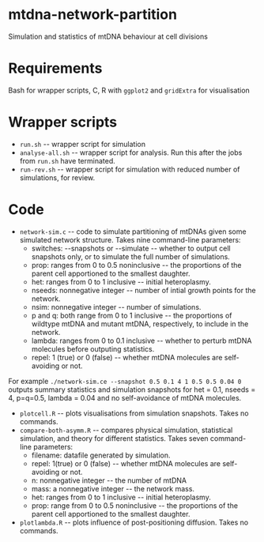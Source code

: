 # mtdna-network-partition
Simulation and statistics of mtDNA behaviour at cell divisions

Requirements
====
Bash for wrapper scripts, C, R with `ggplot2` and `gridExtra` for visualisation

Wrapper scripts
====
* `run.sh` -- wrapper script for simulation
* `analyse-all.sh` -- wrapper script for analysis. Run this after the jobs from `run.sh` have terminated.
* `run-rev.sh` -- wrapper script for simulation with reduced number of simulations, for review.

Code
====
* `network-sim.c` -- code to simulate partitioning of mtDNAs given some simulated network structure. Takes nine command-line parameters:
  * switches: --snapshots or --simulate -- whether to output cell snapshots only, or to simulate the full number of simulations. 
  * prop: ranges from 0 to 0.5 noninclusive -- the proportions of the parent cell apportioned to the smallest daughter.
  * het: ranges from 0 to 1 inclusive -- initial heteroplasmy.
  * nseeds: nonnegative integer -- number of intial growth points for the network.
  * nsim: nonnegative integer -- number of simulations.
  * p and q: both range from 0 to 1 inclusive -- the proportions of wildtype mtDNA and mutant mtDNA, respectively, to include in the network.
  * lambda: ranges from 0 to 0.1 inclusive -- whether to perturb mtDNA molecules before outputing statistics.
  * repel: 1 (true) or 0 (false) -- whether mtDNA molecules are self-avoiding or not.

For example `./network-sim.ce --snapshot 0.5 0.1 4 1 0.5 0.5 0.04 0` outputs summary statistics and simulation snapshots for het = 0.1, nseeds = 4, p=q=0.5, lambda = 0.04 and no self-avoidance of mtDNA molecules.

* `plotcell.R` -- plots visualisations from simulation snapshots. Takes no commands.
* `compare-both-asymm.R` -- compares physical simulation, statistical simulation, and theory for different statistics. Takes seven command-line parameters:
  * filename: datafile generated by simulation.
  * repel: 1(true) or 0 (false) -- whether mtDNA molecules are self-avoiding or not.
  * n: nonnegative integer -- the number of mtDNA
  * mass: a nonnegative integer -- the network mass.
  * het: ranges from 0 to 1 inclusive -- initial heteroplasmy.
  * prop: range from 0 to 0.5 noninclusive -- the proportions of the parent cell apportioned to the smallest daughter.
* `plotlambda.R` -- plots influence of post-positioning diffusion. Takes no commands.
